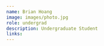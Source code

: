 ```yaml
---
name: Brian Hoang
image: images/photo.jpg
role: undergrad
description: Undergraduate Student
links:
---
```


